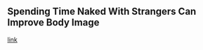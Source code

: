 ## Spending Time Naked With Strangers Can Improve Body Image

[link](https://www.psychologytoday.com/intl/blog/the-myths-sex/202102/spending-time-naked-strangers-can-improve-body-image)
